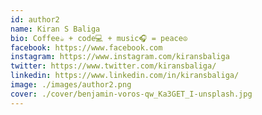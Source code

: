 ```yaml
---
id: author2
name: Kiran S Baliga
bio: Coffee☕ + code💻 + music🎧 = peace☮
facebook: https://www.facebook.com
instagram: https://www.instagram.com/kiransbaliga
twitter: https://www.twitter.com/kiransbaliga/
linkedin: https://www.linkedin.com/in/kiransbaliga/
image: ./images/author2.png
cover: ./cover/benjamin-voros-qw_Ka3GET_I-unsplash.jpg
---
```


